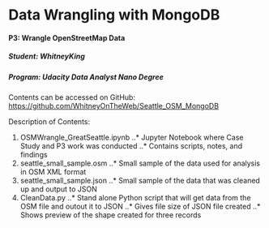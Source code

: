 # Data Wrangling with MongoDB
#### P3: 	 	Wrangle OpenStreetMap Data
##### Student: 	WhitneyKing
##### Program: 	Udacity Data Analyst Nano Degree


Contents can be accessed on GitHub:  https://github.com/WhitneyOnTheWeb/Seattle_OSM_MongoDB

Description of Contents:
1. OSMWrangle_GreatSeattle.ipynb
..* Jupyter Notebook where Case Study and P3 work was conducted
..* Contains scripts, notes, and findings
2. seattle_small_sample.osm
..* Small sample of the data used for analysis in OSM XML format
3. seattle_small_sample.json
  ..* Small sample of the data that was cleaned up and output to JSON
4. CleanData.py
..* Stand alone Python script that will get data from the OSM file and outout it to JSON
..* Gives file size of JSON file created
..* Shows preview of the shape created for three records

